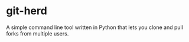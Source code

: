# git-herd

A simple command line tool written in Python that lets you clone and pull forks from multiple users.
